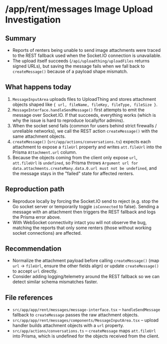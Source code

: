 # /app/rent/messages Image Upload Investigation

## Summary
- Reports of renters being unable to send image attachments were traced to the REST fallback used when the Socket.IO connection is unavailable.
- The upload itself succeeds (`/api/uploadthing/uploadFiles` returns signed URLs), but saving the message fails when we fall back to `createMessage()` because of a payload shape mismatch.

## What happens today
1. `MessageInputArea` uploads files to UploadThing and stores attachment objects shaped like `{ url, fileName, fileKey, fileType, fileSize }`.
2. `MessageInterface.handleSendMessage()` first attempts to emit the message over Socket.IO. If that succeeds, everything works (which is why the issue is hard to reproduce locally/for admins).
3. When the socket send fails (common for users behind strict firewalls / unreliable networks), we call the REST action `createMessage()` with the same attachment objects.
4. `createMessage()` (`src/app/actions/conversations.ts`) expects each attachment to expose a `fileUrl` property and writes `att.fileUrl` into the Prisma `Attachment.url` column.
5. Because the objects coming from the client only expose `url`, `att.fileUrl` is `undefined`, so Prisma throws `Argument url for data.attachments.createMany.data.0.url must not be undefined`, and the message stays in the "failed" state for affected renters.

## Reproduction path
- Reproduce locally by forcing the Socket.IO send to reject (e.g. stop the Go socket server or temporarily toggle `isConnected` to false). Sending a message with an attachment then triggers the REST fallback and logs the Prisma error above.
- With WebSocket connectivity intact you will not observe the bug, matching the reports that only some renters (those without working socket connections) are affected.

## Recommendation
- Normalize the attachment payload before calling `createMessage()` (map `url` → `fileUrl`, ensure the other fields align) or update `createMessage()` to accept `url` directly.
- Consider adding logging/telemetry around the REST fallback so we can detect similar schema mismatches faster.

## File references
- `src/app/app/rent/messages/message-interface.tsx` – `handleSendMessage` fallback to `createMessage` passes the raw attachment objects.
- `src/app/app/rent/messages/components/MessageInputArea.tsx` – upload handler builds attachment objects with a `url` property.
- `src/app/actions/conversations.ts` – `createMessage` maps `att.fileUrl` into Prisma, which is undefined for the objects received from the client.
